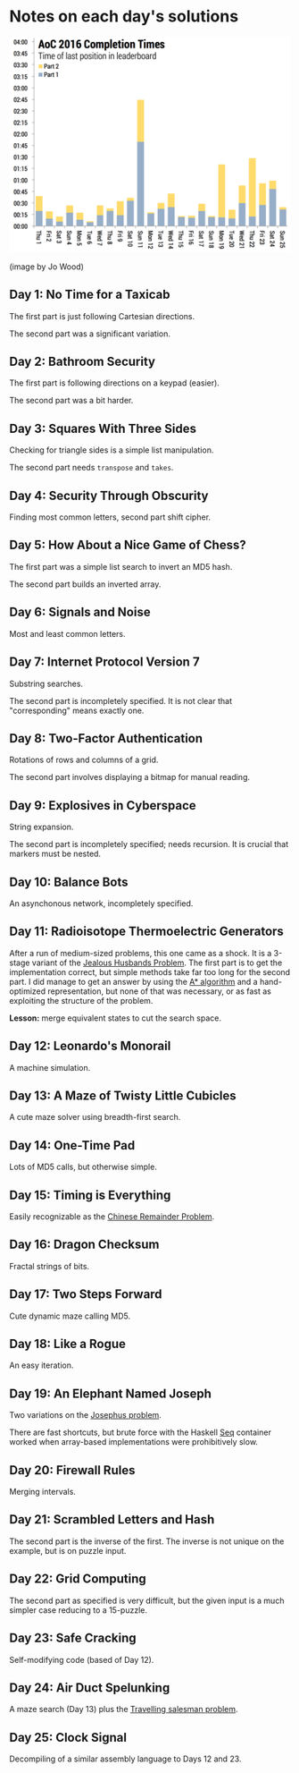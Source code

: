 # Notes on each day's solutions
  
![Completion times 2016](https://raw.githubusercontent.com/jwoLondon/adventOfCode/master/images/completionTimes2016.png)

(image by Jo Wood)

## Day 1: No Time for a Taxicab

The first part is just following Cartesian directions.

The second part was a significant variation.

## Day 2: Bathroom Security

The first part is following directions on a keypad (easier).

The second part was a bit harder.

## Day 3: Squares With Three Sides

Checking for triangle sides is a simple list manipulation.

The second part needs `transpose` and `takes`.

## Day 4: Security Through Obscurity

Finding most common letters, second part shift cipher.

## Day 5: How About a Nice Game of Chess?

The first part was a simple list search to invert an MD5 hash.

The second part builds an inverted array.

## Day 6: Signals and Noise

Most and least common letters.

## Day 7: Internet Protocol Version 7

Substring searches.

The second part is incompletely specified.
It is not clear that "corresponding" means exactly one.

## Day 8: Two-Factor Authentication

Rotations of rows and columns of a grid.

The second part involves displaying a bitmap for manual reading.

## Day 9: Explosives in Cyberspace

String expansion.

The second part is incompletely specified; needs recursion.
It is crucial that markers must be nested.

## Day 10: Balance Bots

An asynchonous network, incompletely specified.

## Day 11: Radioisotope Thermoelectric Generators

After a run of medium-sized problems, this one came as a shock.
It is a 3-stage variant of the
[Jealous Husbands Problem](https://en.wikipedia.org/wiki/Missionaries_and_cannibals_problem).
The first part is to get the implementation correct,
but simple methods take far too long for the second part.
I did manage to get an answer by using the
[A* algorithm](https://en.wikipedia.org/wiki/A*_search_algorithm)
and a hand-optimized representation, but none of that was necessary,
or as fast as exploiting the structure of the problem.

**Lesson:** merge equivalent states to cut the search space.

## Day 12: Leonardo's Monorail

A machine simulation.

## Day 13: A Maze of Twisty Little Cubicles

A cute maze solver using breadth-first search.

## Day 14: One-Time Pad

Lots of MD5 calls, but otherwise simple.

## Day 15: Timing is Everything

Easily recognizable as the
[Chinese Remainder Problem](https://en.wikipedia.org/wiki/Chinese_remainder_theorem).

## Day 16: Dragon Checksum

Fractal strings of bits.

## Day 17: Two Steps Forward

Cute dynamic maze calling MD5.

## Day 18: Like a Rogue

An easy iteration.

## Day 19: An Elephant Named Joseph

Two variations on the
[Josephus problem](https://en.wikipedia.org/wiki/Josephus_problem).

There are fast shortcuts, but brute force with the Haskell
[Seq](http://hackage.haskell.org/package/containers/docs/Data-Sequence.html)
container worked when array-based implementations were prohibitively slow.

## Day 20: Firewall Rules

Merging intervals.

## Day 21: Scrambled Letters and Hash

The second part is the inverse of the first.
The inverse is not unique on the example, but is on puzzle input.

## Day 22: Grid Computing

The second part as specified is very difficult, but the given input is a
much simpler case reducing to a 15-puzzle.

## Day 23: Safe Cracking

Self-modifying code (based of Day 12).

## Day 24: Air Duct Spelunking

A maze search (Day 13) plus the
[Travelling salesman problem](https://en.wikipedia.org/wiki/Travelling_salesman_problem).

## Day 25: Clock Signal

Decompiling of a similar assembly language to Days 12 and 23.
